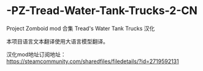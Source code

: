 # -PZ-Tread-Water-Tank-Trucks-2-CN

Project Zomboid mod 合集 Tread's Water Tank Trucks 汉化

本项目语言文本翻译使用大语言模型翻译。

汉化mod地址订阅地址：https://steamcommunity.com/sharedfiles/filedetails/?id=2719592131
